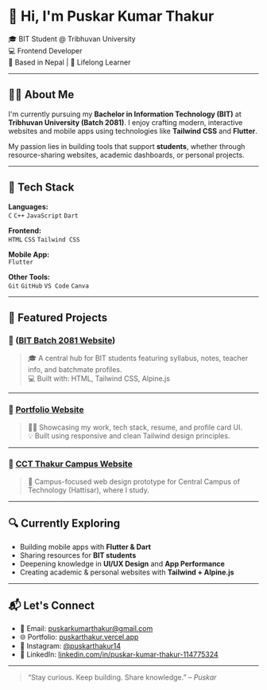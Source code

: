 # 👋 Hi, I'm Puskar Kumar Thakur

🎓 BIT Student @ Tribhuvan University  
💻 Frontend Developer  
📍 Based in Nepal | 🌱 Lifelong Learner

---

## 🧑‍💻 About Me

I'm currently pursuing my **Bachelor in Information Technology (BIT)** at **Tribhuvan University (Batch 2081)**. I enjoy crafting modern, interactive websites and mobile apps using technologies like **Tailwind CSS** and **Flutter**.  

My passion lies in building tools that support **students**, whether through resource-sharing websites, academic dashboards, or personal projects.

---

## 🚀 Tech Stack

**Languages:**  
`C` `C++` `JavaScript` `Dart`

**Frontend:**  
`HTML` `CSS` `Tailwind CSS`

**Mobile App:**  
`Flutter`

**Other Tools:**  
`Git` `GitHub` `VS Code` `Canva`

---

## 🌟 Featured Projects

### 🔗 ([BIT Batch 2081 Website](https://thakurpuskar.github.io/BIT-Batch-2081/))
> 🎓 A central hub for BIT students featuring syllabus, notes, teacher info, and batchmate profiles.  
> 💻 Built with: HTML, Tailwind CSS, Alpine.js

---

### 📱 [Portfolio Website](https://puskarthakur.vercel.app/)
> 🧑‍🎨 Showcasing my work, tech stack, resume, and profile card UI.  
> 💡 Built using responsive and clean Tailwind design principles.

---

### 🏫 [CCT Thakur Campus Website](https://cctthakur.vercel.app/)
> 🏫 Campus-focused web design prototype for Central Campus of Technology (Hattisar), where I study.

---

## 🔍 Currently Exploring

- Building mobile apps with **Flutter & Dart**
- Sharing resources for **BIT students**
- Deepening knowledge in **UI/UX Design** and **App Performance**
- Creating academic & personal websites with **Tailwind + Alpine.js**

---

## 📬 Let's Connect

- 📧 Email: [puskarkumarthakur@gmail.com](mailto:puskarkumarthakur@gmail.com)  
- 🌐 Portfolio: [puskarthakur.vercel.app](https://puskarthakur.vercel.app/)  
- 📸 Instagram: [@puskarthakur14](https://www.instagram.com/puskarthakur14/)  
- 💼 LinkedIn: [linkedin.com/in/puskar-kumar-thakur-114775324](https://www.linkedin.com/in/puskar-kumar-thakur-114775324)

---

> “Stay curious. Keep building. Share knowledge.” – *Puskar*
